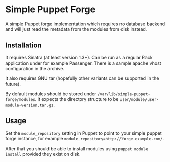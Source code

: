 Simple Puppet Forge
===================

A simple Puppet forge implementation which requires no database backend and will just read the metadata from the modules from disk instead.

Installation
------------

It requires Sinatra (at least version 1.3+). Can be run as a regular Rack application under for example Passenger.
There is a sample apache vhost configuration in the archive.

It also requires GNU tar (hopefully other variants can be supported in the future).

By default modules should be stored under `/var/lib/simple-puppet-forge/modules`. It expects the directory structure to be `user/module/user-module-version.tar.gz`.

Usage
-----

Set the `module_repository` setting in Puppet to point to your simple puppet forge instance, for example `module_repository=http://forge.example.com/`.

After that you should be able to install modules using `puppet module install` provided they exist on disk.
